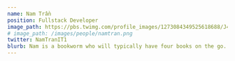 ```yaml
---
name: Nam Trần
position: Fullstack Developer
image_path: https://pbs.twimg.com/profile_images/1273084349525618688/J467tvyv_400x400.jpg
# image_path: /images/people/namtran.png
twitter: NamTranIT1
blurb: Nam is a bookworm who will typically have four books on the go.
---
```

